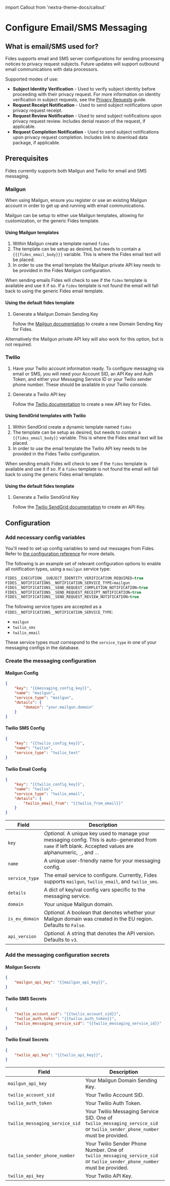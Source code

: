 import Callout from 'nextra-theme-docs/callout'

# Configure Email/SMS Messaging

## What is email/SMS used for?

Fides supports email and SMS server configurations for sending processing notices to privacy request subjects. Future updates will support outbound email communications with data processors.

Supported modes of use:

- **Subject Identity Verification** - Used to verify subject identity before proceeding with their privacy request. For more information on identity verification in subject requests, see the [Privacy Requests](./privacy_requests#enable-subject-identity-verification) guide.
- **Request Receipt Notification** - Used to send subject notifications upon privacy request receipt.
- **Request Review Notification** - Used to send subject notifications upon privacy request review. Includes denial reason of the request, if applicable.
- **Request Completion Notification** - Used to send subject notifications upon privacy request completion. Includes link to download data package, if applicable.

## Prerequisites

Fides currently supports both Mailgun and Twilio for email and SMS messaging.

### Mailgun

When using Mailgun, ensure you register or use an existing Mailgun account in order to get up and running with email communications.

Mailgun can be setup to either use Mailgun templates, allowing for customization, or the generic Fides template.

#### Using Mailgun templates

1. Within Mailgun create a template named `fides`
1. The template can be setup as desired, but needs to contain a `{{{fides_email_body}}}`
   variable. This is where the Fides email text will be placed.
1. In order to use the email template the Mailgun private API key needs to be provided in the
   Fides Mailgun configuration.

When sending emails Fides will check to see if the `fides` template is available and use
it if so. If a `fides` template is not found the email will fall back to using the generic
Fides email template.

#### Using the default fides template

1. Generate a Mailgun Domain Sending Key

   Follow the [Mailgun documentation](https://documentation.mailgun.com/en/latest/api-intro.html#authentication-1) to create a new Domain Sending Key for Fides.

Alternatively the Mailgun private API key will also work for this option, but is not required.

### Twilio

1. Have your Twilio account information ready. To configure messaging via email or SMS, you will need your Account SID, an API Key and Auth Token, and either your Messaging Service ID or your Twilio sender phone number. These should be available in your Twilio console.

2. Generate a Twilio API key

   Follow the [Twilio documentation](https://www.twilio.com/docs/iam/keys/api-key) to create a new API key for Fides.

#### Using SendGrid templates with Twilio

1. Within SendGrid create a dynamic template named `fides`
1. The template can be setup as desired, but needs to contain a `{{fides_email_body}}`
   variable. This is where the Fides email text will be placed.
1. In order to use the email template the Twilio API key needs to be provided in the
   Fides Twilio configuration.

When sending emails Fides will check to see if the `fides` template is available and use
it if so. If a `fides` template is not found the email will fall back to using the generic
Fides email template.

#### Using the default fides template

1. Generate a Twilio SendGrid Key

   Follow the [Twilio SendGrid documentation](https://docs.sendgrid.com/api-reference/api-keys/create-api-keys) to create an API Key.

## Configuration

### Add necessary config variables

You'll need to set up config variables to send out messages from Fides. Refer to [the configuration reference](../../installation/configuration#configuration-variable-reference) for more details.

The following is an example set of relevant configuration options to enable all notification types, using a `mailgun` service type:

```js
FIDES__EXECUTION__SUBJECT_IDENTITY_VERIFICATION_REQUIRED=true
FIDES__NOTIFICATIONS__NOTIFICATION_SERVICE_TYPE=mailgun
FIDES__NOTIFICATIONS__SEND_REQUEST_COMPLETION_NOTIFICATION=true
FIDES__NOTIFICATIONS__SEND_REQUEST_RECEIPT_NOTIFICATION=true
FIDES__NOTIFICATIONS__SEND_REQUEST_REVIEW_NOTIFICATION=true
```

The following service types are accepted as a `FIDES__NOTIFICATIONS__NOTIFICATION_SERVICE_TYPE`:

- `mailgun`
- `twilio_sms`
- `twilio_email`

These service types must correspond to the `service_type` in one of your messaging configs in the database.

### Create the messaging configuration

#### Mailgun Config

```json filename="POST api/v1/messaging/config"
{
    "key": "{{messaging_config_key}}",
    "name": "mailgun",
    "service_type": "mailgun",
    "details": {
        "domain": "your.mailgun.domain"
    }
}
```

#### Twilio SMS Config

```json filename="POST api/v1/messaging/config"
{
    "key": "{{twilio_config_key}}",
    "name": "twilio",
    "service_type": "twilio_text"
}
```

#### Twilio Email Config

```json filename="POST api/v1/messaging/config"
{
    "key": "{{twilio_config_key}}",
    "name": "twilio",
    "service_type": "twilio_email",
    "details": {
        "twilio_email_from": "{{twilio_from_email}}"
    }
}
```

| Field          | Description                                                                                                                                                      |
| -------------- | ---------------------------------------------------------------------------------------------------------------------------------------------------------------- |
| `key`          | _Optional._ A unique key used to manage your messaging config. This is auto-generated from `name` if left blank. Accepted values are alphanumeric, `_`, and `.`. |
| `name`         | A unique user-friendly name for your messaging config.                                                                                                           |
| `service_type` | The email service to configure. Currently, Fides supports `mailgun`, `twilio_email`, and `twilio_sms`.                                                           |
| `details`      | A dict of key/val config vars specific to the messaging service.                                                                                                 |
| `domain`       | Your unique Mailgun domain.                                                                                                                                      |
| `is_eu_domain` | _Optional._ A boolean that denotes whether your Mailgun domain was created in the EU region. Defaults to `False`.                                                |
| `api_version`  | _Optional._ A string that denotes the API version. Defaults to `v3`.                                                                                             |

### Add the messaging configuration secrets

#### Mailgun Secrets

```json filename="PUT api/v1/messaging/config/{{messaging_config_key}}/secret"
{
    "mailgun_api_key": "{{mailgun_api_key}}",
}

```

#### Twilio SMS Secrets

```json filename="PUT api/v1/messaging/config/{{messaging_config_key}}/secret"
{
    "twilio_account_sid": "{{twilio_account_sid}}",
    "twilio_auth_token": "{{twilio_auth_token}}",
    "twilio_messaging_service_sid": "{{twilio_messaging_service_id}}"
}

```

#### Twilio Email Secrets

```json filename="PUT api/v1/messaging/config/{{messaging_config_key}}/secret"
{
    "twilio_api_key": "{{twilio_api_key}}",
}

```

| Field                          | Description                                                                                                                |
| ------------------------------ | -------------------------------------------------------------------------------------------------------------------------- |
| `mailgun_api_key`              | Your Mailgun Domain Sending Key.                                                                                           |
| `twilio_account_sid`           | Your Twilio Account SID.                                                                                                   |
| `twilio_auth_token`            | Your Twilio Auth Token.                                                                                                    |
| `twilio_messaging_service_sid` | Your Twilio Messaging Service SID. One of `twilio_messaging_service_sid` or `twilio_sender_phone_number` must be provided. |
| `twilio_sender_phone_number`   | Your Twilio Sender Phone Number. One of `twilio_messaging_service_sid` or `twilio_sender_phone_number` must be provided.   |
| `twilio_api_key`               | Your Twilio API Key.                                                                                                       |
